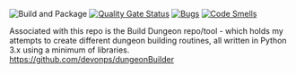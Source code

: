 ![Build and Package](https://github.com/devonps/talesfromticronem/workflows/Build%20and%20Package/badge.svg)
[![Quality Gate Status](https://sonarcloud.io/api/project_badges/measure?project=devonps_talesfromticronem&metric=alert_status)](https://sonarcloud.io/dashboard?id=devonps_talesfromticronem)
[![Bugs](https://sonarcloud.io/api/project_badges/measure?project=devonps_talesfromticronem&metric=bugs)](https://sonarcloud.io/dashboard?id=devonps_talesfromticronem)
[![Code Smells](https://sonarcloud.io/api/project_badges/measure?project=devonps_talesfromticronem&metric=code_smells)](https://sonarcloud.io/dashboard?id=devonps_talesfromticronem)

Associated with this repo is the Build Dungeon repo/tool - which holds my attempts to create different dungeon building routines, all written in Python 3.x using a minimum of libraries. https://github.com/devonps/dungeonBuilder